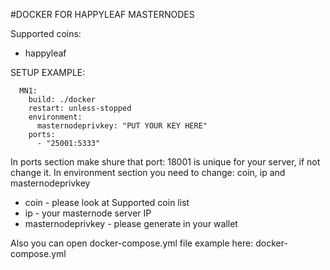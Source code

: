 #DOCKER FOR HAPPYLEAF MASTERNODES

Supported coins:
- happyleaf

SETUP EXAMPLE:

```
  MN1:
    build: ./docker
    restart: unless-stopped
    environment:
      masternodeprivkey: "PUT YOUR KEY HERE"
    ports:    
      - "25001:5333"
```

In ports section make shure that port: 18001 is unique for your server, if not change it.
In environment section you need to change: coin, ip and masternodeprivkey
- coin - please look at Supported coin list 
- ip - your masternode server IP
- masternodeprivkey - please generate in your wallet


Also you can open docker-compose.yml file example here:
docker-compose.yml

